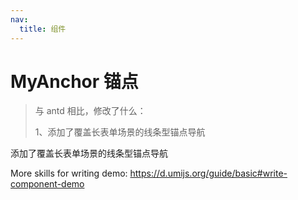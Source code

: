 ```yaml
---
nav:
  title: 组件
---
```


# MyAnchor 锚点

> 与 antd 相比，修改了什么：
>
> 1、添加了覆盖长表单场景的线条型锚点导航

添加了覆盖长表单场景的线条型锚点导航

<code src="./demo-1.jsx"></code>

More skills for writing demo: https://d.umijs.org/guide/basic#write-component-demo
